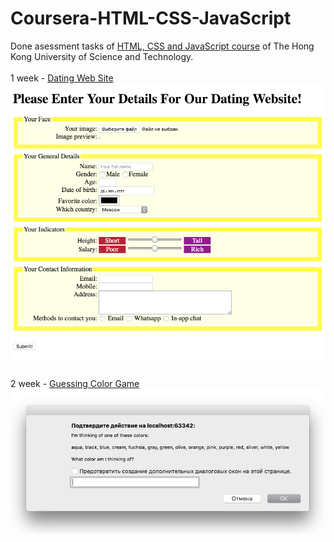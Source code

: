 # Coursera-HTML-CSS-JavaScript
Done asessment tasks of <a href="https://www.coursera.org/learn/html-css-javascript">HTML, CSS and JavaScript course</a> of  The Hong Kong University of Science and Technology.
<br><br>
1 week - [Dating Web Site](https://rawgit.com/Annelia55/Coursera-HTML-CSS-JavaScript/master/Dating%20Web%20Site%20Assessment.html)
<br>
![Picture](Dating-Web-Site.png)
<br><br>
2 week - [Guessing Color Game](https://rawgit.com/Annelia55/Coursera-HTML-CSS-JavaScript/master/Task2%20(Color%20Guessing%20Game).html)
![Picture](Guessing-Color-Game.jpg)
